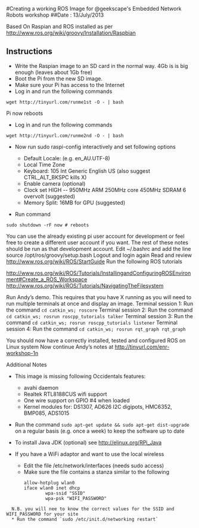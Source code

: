 #Creating a working ROS Image for @geekscape's Embedded Network Robots workshop
##Date : 13/July/2013

Based On Raspian and ROS installed as per http://www.ros.org/wiki/groovy/Installation/Raspbian
## Instructions

* Write  the Raspian image to an SD card in the normal way. 4Gb is is big enough (leaves about 1Gb free)
* Boot the Pi from the new SD image.
* Make sure your Pi has access to the Internet
* Log in and run the following commands

`wget http://tinyurl.com/runme1st -O - | bash`

Pi now reboots

* Log in and run the following commands

`wget http://tinyurl.com/runme2nd -O - | bash`

* Now run sudo raspi-config interactively and set following options

  * Default  Locale: (e.g. en_AU.UTF-8)
  * Local Time Zone
  * Keyboard: 105 Int Generic English US  (also suggest CTRL_ALT_BKSPC kills X)
  * Enable camera (optional)
  * Clock set HIGH -- 950MHz ARM 250MHz core 450MHz SDRAM 6 overvolt (suggested)
  * Memory Split:   16MB for GPU (suggested)

* Run command

`sudo shutdown -rF now # reboots`

You can use the already existing pi user account for development or feel free to create a different user account if you want. The rest of these notes should be run as that development account. 
Edit ~/.bashrc and add the line source /opt/ros/groovy/setup.bash
Logout and login again
Read and review http://www.ros.org/wiki/ROS/StartGuide
Run the following ROS tutorials

http://www.ros.org/wiki/ROS/Tutorials/InstallingandConfiguringROSEnvironment#Create_a_ROS_Workspace
http://www.ros.org/wiki/ROS/Tutorials/NavigatingTheFilesystem

Run Andy’s demo. This requires that you have X running as you will need to run multiple terminals at once and display an image.
Terminal session 1: Run the command `cd catkin_ws; roscore`
Terminal session 2: Run the command `cd catkin_ws; rosrun roscpp_tutorials talker`
Terminal session 3: Run the command `cd catkin_ws; rosrun roscpp_tutorials listener`
Terminal session 4: Run the command `cd catkin_ws; rosrun rqt_graph rqt_graph `

You should now have a correctly installed, tested and configured ROS on Linux system
Now continue Andy’s notes at http://tinyurl.com/enr-workshop-1n

Additional Notes

* This image is missing following Occidentals features:
  * avahi daemon
  * Realtek RTL8188CUS wifi support
  * One wire support on GPIO #4 when loaded
  * Kernel modules for: DS1307, AD626 I2C digipots, HMC6352, BMP085, ADS1015

* Run the command `sudo apt-get update && sudo apt-get dist-upgrade` on a regular basis
(e.g. once a week) to keep the software up to date
* To install Java JDK (optional) see http://elinux.org/RPi_Java
* If you have a WiFi adaptor and want to use the local wireless
  * Edit the file /etc/network/interfaces (needs sudo access)
  * Make sure the file contains a stanza similar to the following
    ```auto wlan0
    allow-hotplug wlan0
    iface wlan0 inet dhcp
            wpa-ssid "SSID"
            wpa-psk "WIFI_PASSWORD"
```
  N.B. you will nee to know the correct values for the SSID and WIFI_PASSWORD for your site
  * Run the command `sudo /etc/init.d/networking restart`

